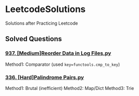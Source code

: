 # LeetcodeSolutions
Solutions after Practicing Leetcode

## Solved Questions

### [937. [Medium]Reorder Data in Log Files.py](https://github.com/cozyan/LeetcodeSolutions/blob/main/937.%20Reorder%20Data%20in%20Log%20Files.py)
Method1: Comparator (used <code>key=functools.cmp_to_key</code>)

### [336. [Hard]Palindrome Pairs.py](https://github.com/cozyan/LeetcodeSolutions/blob/main/Solution/336.%20%5BHard%5DPalindrome%20Pairs.py)
Method1: Brutal (inefficient)
Method2: Map/Dict
Method3: Trie
